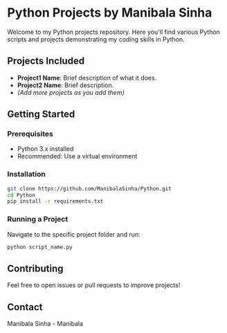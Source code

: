 
# Python Projects by Manibala Sinha

Welcome to my Python projects repository. Here you'll find various Python scripts and projects demonstrating my coding skills in Python.

## Projects Included

- **Project1 Name**: Brief description of what it does.
- **Project2 Name**: Brief description.
- *(Add more projects as you add them)*

## Getting Started

### Prerequisites

- Python 3.x installed
- Recommended: Use a virtual environment

### Installation

```bash
git clone https://github.com/ManibalaSinha/Python.git
cd Python
pip install -r requirements.txt
````

### Running a Project

Navigate to the specific project folder and run:

```bash
python script_name.py
```

## Contributing

Feel free to open issues or pull requests to improve projects!

## Contact

Manibala Sinha - Manibala
